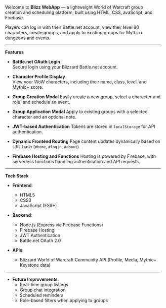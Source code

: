 Welcome to **Blizz WebApp** — a lightweight World of Warcraft group creation and scheduling platform, built using HTML, CSS, avaScript, and Firebase.

Players can log in with their Battle.net account, view their level 80 characters, create groups, and apply to existing groups for Mythic+ dungeons and events.

---

**Features**

- **Battle.net OAuth Login**  
  Secure login using your Blizzard Battle.net account.

- **Character Profile Display**  
  View your WoW characters, including their name, class, level, and Mythic+ score.

- **Group Creation Modal** 
  Easily create a new group, select a character and role, and schedule an event.

- **Group Application Modal** 
  Apply to existing groups with a selected character and an optional note.

- **JWT-based Authentication**
  Tokens are stored in `localStorage` for API authentication.

- **Dynamic Frontend Routing**
  Page content updates dynamically based on URL hash (`#home`, `#login`, `#about`).

- **Firebase Hosting and Functions**
  Hosting is powered by Firebase, with serverless functions handling authentication and API requests.

---

**Tech Stack**

- **Frontend**:  
  - HTML5
  - CSS3
  - JavaScript (ES6+)

- **Backend**:
  - Node.js (Express via Firebase Functions)
  - Firebase Hosting
  - JWT Authentication
  - Battle.net OAuth 2.0

- **APIs**:
  - Blizzard World of Warcraft Community API (Profile, Media, Mythic+ Keystone data)

---

- **Future Improvements**:
  - Real-time group listings
  - Group chat integration
  - Scheduled reminders
  - Role-based filters when applying to groups
